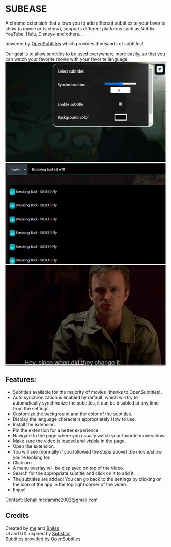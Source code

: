 # SUBEASE

A chrome extension that allows you to add different subtitles to your favorite show (a movie or tv show), supports different platforms such as Netflix, YouTube, Hulu, Disney+ and others...  

powered by [OpenSubtitles][opensubtitle-link] which provides thousands of subtitles!  

Our goal is to allow subtitles to be used everywhere more easily, so that you can watch your favorite movie with your favorite language.
![Screenshot of the menu interface](/store/Images/640x400/menu.png)
![Screenshot of the Search interface](/store/Images/640x400/search.png)  
![Screenshot of the Breaking Bad with subtitles](/store/Images/640x400/add_subtitle.png)


## Features:
-	Subtitles available for the majority of movies (thanks to OpenSubtitles).
-	Auto synchronization is enabled by default, which will try to automatically synchronize the subtitles, it can be disabled at any time from the settings.
-	Customize the background and the color of the subtitles.
-	Display the language characters appropriately
How to use:
-	Install the extension.
-	Pin the extension for a better experience.
-	Navigate to the page where you usually watch your favorite movie/show.
-	Make sure the video is loaded and visible in the page.
-	Open the extension.
-	You will see (normally if you followed the steps above) the movie/show you’re looking for.
-	Click on it.
-	A menu overlay will be displayed on top of the video.
-	Search for the appropriate subtitle and click on it to add it.
-	The subtitles are added! You can go back to the settings by clicking on the icon of the app in the top right corner of the video.
-	Enjoy!

Contact:
Benali.medamine2002@gmail.com


## Credits
Created by [me][my-linkedin] and [Bnilss][Bnliss-github]  
UI and UX inspired by [Substital][substital]  
Subtitles provided by [OpenSubtitles][opensubtitle-link]

[opensubtitle-link]: https://www.opensubtitles.com/en
[Bnliss-github]: https://github.com/Bnilss
[my-github]: https://github.com/medamine980
[my-linkedin]: https://www.linkedin.com/in/mohamed-amine-benali-026302252/
[substital]: https://substital.com/
